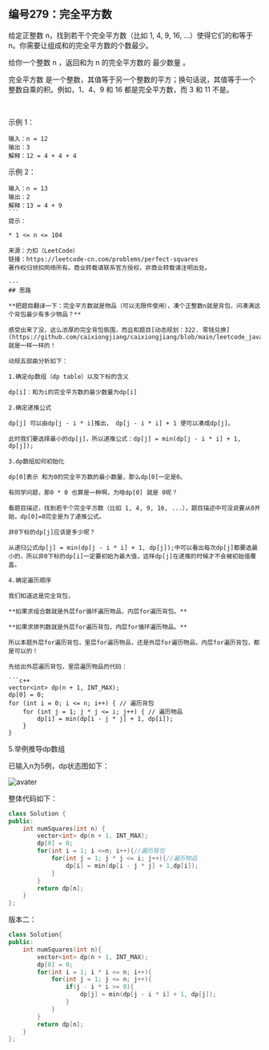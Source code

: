 ## 编号279：完全平方数

给定正整数 n，找到若干个完全平方数（比如 1, 4, 9, 16, ...）使得它们的和等于 n。你需要让组成和的完全平方数的个数最少。

给你一个整数 n ，返回和为 n 的完全平方数的 最少数量 。

完全平方数 是一个整数，其值等于另一个整数的平方；换句话说，其值等于一个整数自乘的积。例如，1、4、9 和 16 都是完全平方数，而 3 和 11 不是。

 

示例 1：
```
输入：n = 12
输出：3 
解释：12 = 4 + 4 + 4
```
示例 2：
```
输入：n = 13
输出：2
解释：13 = 4 + 9
``` 
提示：

* 1 <= n <= 104

来源：力扣（LeetCode）
链接：https://leetcode-cn.com/problems/perfect-squares
著作权归领扣网络所有。商业转载请联系官方授权，非商业转载请注明出处。

---
## 思路

**把题目翻译一下：完全平方数就是物品（可以无限件使用），凑个正整数n就是背包，问凑满这个背包最少有多少物品？**

感受出来了没，这么浓厚的完全背包氛围，而且和题目[动态规划：322. 零钱兑换](https://github.com/caixiongjiang/caixiongjiang/blob/main/leetcode_java/leetcode_train/leetcode322.md)就是一样一样的！

动规五部曲分析如下：

1.确定dp数组（dp table）以及下标的含义

dp[i]：和为i的完全平方数的最少数量为dp[i]

2.确定递推公式

dp[j] 可以由dp[j - i * i]推出， dp[j - i * i] + 1 便可以凑成dp[j]。

此时我们要选择最小的dp[j]，所以递推公式：dp[j] = min(dp[j - i * i] + 1, dp[j]);

3.dp数组如何初始化

dp[0]表示 和为0的完全平方数的最小数量，那么dp[0]一定是0。

有同学问题，那0 * 0 也算是一种啊，为啥dp[0] 就是 0呢？

看题目描述，找到若干个完全平方数（比如 1, 4, 9, 16, ...），题目描述中可没说要从0开始，dp[0]=0完全是为了递推公式。

非0下标的dp[j]应该是多少呢？

从递归公式dp[j] = min(dp[j - i * i] + 1, dp[j]);中可以看出每次dp[j]都要选最小的，所以非0下标的dp[i]一定要初始为最大值，这样dp[j]在递推的时候才不会被初始值覆盖。

4.确定遍历顺序

我们知道这是完全背包，

**如果求组合数就是外层for循环遍历物品，内层for遍历背包。**

**如果求排列数就是外层for遍历背包，内层for循环遍历物品。**

所以本题外层for遍历背包，里层for遍历物品，还是外层for遍历物品，内层for遍历背包，都是可以的！

先给出外层遍历背包，里层遍历物品的代码：

```c++
vector<int> dp(n + 1, INT_MAX);
dp[0] = 0;
for (int i = 0; i <= n; i++) { // 遍历背包
    for (int j = 1; j * j <= i; j++) { // 遍历物品
        dp[i] = min(dp[i - j * j] + 1, dp[i]);
    }
}
```
5.举例推导dp数组

已输入n为5例，dp状态图如下：

![avater](https://camo.githubusercontent.com/424531db5a1cb7fb0597630f943f1d32793ff90cb53ce92cc05149875d9f074a/68747470733a2f2f696d672d626c6f672e6373646e696d672e636e2f32303231303230323131323631373334312e6a7067)


整体代码如下：
```c++
class Solution {
public:
    int numSquares(int n) {
        vector<int> dp(n + 1, INT_MAX);
        dp[0] = 0;
        for(int i = 1; i <=n; i++){//遍历背包
            for(int j = 1; j * j <= i; j++){//遍历物品
                dp[i] = min(dp[i - j * j] + 1,dp[i]);
            }
        }
        return dp[n];
    }
};
```



版本二：

```c++
class Solution{
public:
    int numSquares(int n){
        vector<int> dp(n + 1, INT_MAX);
        dp[0] = 0;
        for(int i = 1; i * i <= n; i++){
            for(int j = 1; j <= n; j++){
                if(j - i * i >= 0){
                    dp[j] = min(dp[j - i * i] + 1, dp[j]);
                }
            }
        }
        return dp[n];
    }
};
```